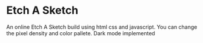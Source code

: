 # Etch A Sketch

An online Etch A Sketch build using html css and javascript. You can change the pixel density and color pallete. Dark mode implemented
